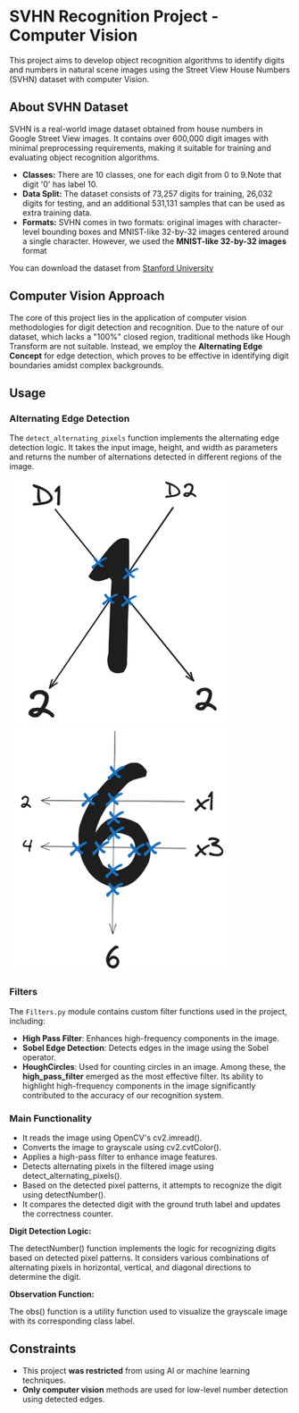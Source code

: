 
# SVHN Recognition Project - Computer Vision
This project aims to develop object recognition algorithms to identify digits and numbers in natural scene images using the Street View House Numbers (SVHN) dataset with computer Vision.

## About SVHN Dataset

SVHN is a real-world image dataset obtained from house numbers in Google Street View images. It contains over 600,000 digit images with minimal preprocessing requirements, making it suitable for training and evaluating object recognition algorithms.

- **Classes:** There are 10 classes, one for each digit from 0 to 9.Note that digit '0' has label 10.
- **Data Split:** The dataset consists of 73,257 digits for training, 26,032 digits for testing, and an additional 531,131 samples that can be used as extra training data.
- **Formats:** SVHN comes in two formats: original images with character-level bounding boxes and MNIST-like 32-by-32 images centered around a single character.
However, we used the **MNIST-like 32-by-32 images** format

You can download the dataset from [Stanford University](http://ufldl.stanford.edu/housenumbers/)


## Computer Vision Approach

The core of this project lies in the application of computer vision methodologies for digit detection and recognition. Due to the nature of our dataset, which lacks a "100%" closed region, traditional methods like Hough Transform are not suitable. Instead, we employ the **Alternating Edge Concept** for edge detection, which proves to be effective in identifying digit boundaries amidst complex backgrounds.



## Usage

### Alternating Edge Detection

The `detect_alternating_pixels` function implements the alternating edge detection logic. It takes the input image, height, and width as parameters and returns the number of alternations detected in different regions of the image.
<p float="left">
   <img src="https://github.com/OmarMDiab/Street-View-House-Numbers-Recognition/raw/main/Detection%20Technique/no1.png" width="400"  />
  <img src="https://github.com/OmarMDiab/Street-View-House-Numbers-Recognition/raw/main/Detection%20Technique/no6.png" width="400" height="440" />  
</p>


### Filters

The `Filters.py` module contains custom filter functions used in the project, including:

- **High Pass Filter**: Enhances high-frequency components in the image.
- **Sobel Edge Detection**: Detects edges in the image using the Sobel operator.
- **HoughCircles**: Used for counting circles in an image.
Among these, the **high_pass_filter** emerged as the most effective filter. Its ability to highlight high-frequency components in the image significantly contributed to the accuracy of our recognition system.
### Main Functionality

- It reads the image using OpenCV's cv2.imread().
- Converts the image to grayscale using cv2.cvtColor().
- Applies a high-pass filter to enhance image features.
- Detects alternating pixels in the filtered image using detect_alternating_pixels().
- Based on the detected pixel patterns, it attempts to recognize the digit using detectNumber().
- It compares the detected digit with the ground truth label and updates the correctness counter.

**Digit Detection Logic:**

The detectNumber() function implements the logic for recognizing digits based on detected pixel patterns.
It considers various combinations of alternating pixels in horizontal, vertical, and diagonal directions to determine the digit.

**Observation Function:**

The obs() function is a utility function used to visualize the grayscale image with its corresponding class label.


## Constraints

- This project **was restricted** from using AI or machine learning techniques.
- **Only computer vision** methods are used for low-level number detection using detected edges.









